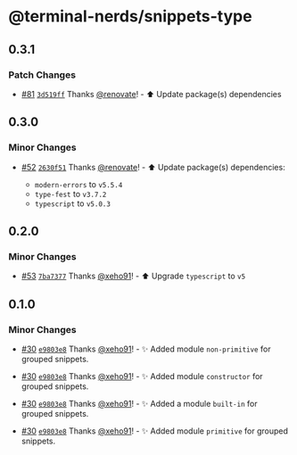 # @terminal-nerds/snippets-type<!-- markdownlint-disable line-length list-marker-space no-duplicate-header ul-style ul-indent no-bare-urls -->

## 0.3.1

### Patch Changes

-   [#81](https://github.com/terminal-nerds/snippets/pull/81) [`3d519ff`](https://github.com/terminal-nerds/snippets/commit/3d519ffcc696e8c102fcb8856c9067ad6e51c35d) Thanks [@renovate](https://github.com/apps/renovate)! - ⬆️ Update package(s) dependencies

## 0.3.0

### Minor Changes

-   [#52](https://github.com/terminal-nerds/snippets/pull/52) [`2630f51`](https://github.com/terminal-nerds/snippets/commit/2630f5138db3f2f1bc0b766cd94c1c415bba2656) Thanks [@renovate](https://github.com/apps/renovate)! - ⬆️ Update package(s) dependencies:

    -   `modern-errors` to `v5.5.4`
    -   `type-fest` to `v3.7.2`
    -   `typescript` to `v5.0.3`

## 0.2.0

### Minor Changes

-   [#53](https://github.com/terminal-nerds/snippets/pull/53) [`7ba7377`](https://github.com/terminal-nerds/snippets/commit/7ba73779bb732b0f1bfe7a9d1c702514fb99a193) Thanks [@xeho91](https://github.com/xeho91)! - ⬆️ Upgrade `typescript` to `v5`

## 0.1.0

### Minor Changes

-   [#30](https://github.com/terminal-nerds/snippets/pull/30) [`e9803e8`](https://github.com/terminal-nerds/snippets/commit/e9803e80c0e6b640e8dacae911e8579847e9f0c5) Thanks [@xeho91](https://github.com/xeho91)! - ✨ Added module `non-primitive` for grouped snippets.

-   [#30](https://github.com/terminal-nerds/snippets/pull/30) [`e9803e8`](https://github.com/terminal-nerds/snippets/commit/e9803e80c0e6b640e8dacae911e8579847e9f0c5) Thanks [@xeho91](https://github.com/xeho91)! - ✨ Added module `constructor` for grouped snippets.

-   [#30](https://github.com/terminal-nerds/snippets/pull/30) [`e9803e8`](https://github.com/terminal-nerds/snippets/commit/e9803e80c0e6b640e8dacae911e8579847e9f0c5) Thanks [@xeho91](https://github.com/xeho91)! - ✨ Added a module `built-in` for grouped snippets.

-   [#30](https://github.com/terminal-nerds/snippets/pull/30) [`e9803e8`](https://github.com/terminal-nerds/snippets/commit/e9803e80c0e6b640e8dacae911e8579847e9f0c5) Thanks [@xeho91](https://github.com/xeho91)! - ✨ Added module `primitive` for grouped snippets.
